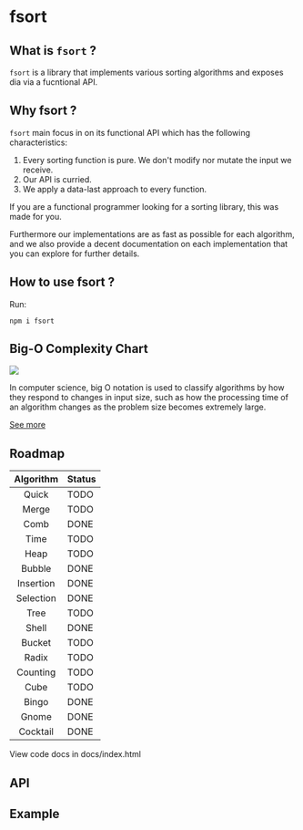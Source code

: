 #  fsort

## What is `fsort` ?

`fsort` is a library that implements various sorting algorithms and exposes dia via a fucntional API.

## Why fsort ?

`fsort` main focus in on its functional API which has the following characteristics:

1. Every sorting function is pure. We don't modify nor mutate the input we receive.
2. Our API is curried.
3. We apply a data-last approach to every function.

If you are a functional programmer looking for a sorting library, this was made for you.

Furthermore our implementations are as fast as possible for each algorithm, and we also provide a decent documentation on each implementation that you can explore for further details.

## How to use fsort ?

Run:

```
npm i fsort
```

##  Big-O Complexity Chart

<img src="https://cdn.rawgit.com/1fabiopereira/node-sortable/master/img/chart.svg">

In computer science, big O notation is used to classify algorithms by how they respond to changes in input size, such as how the processing time of an algorithm changes as the problem size becomes extremely large.

[See more](https://en.wikipedia.org/wiki/Big_O_notation)

## Roadmap

| Algorithm       | Status  |
| :-------------: | :-----  |
| Quick           | TODO    |
| Merge           | TODO    |
| Comb            | DONE    |
| Time            | TODO    |
| Heap            | TODO    |
| Bubble          | DONE    |
| Insertion       | DONE    |
| Selection       | DONE    |
| Tree            | TODO    |
| Shell           | DONE    |
| Bucket          | TODO    |
| Radix           | TODO    |
| Counting        | TODO    |
| Cube            | TODO    |
| Bingo           | DONE    |
| Gnome           | DONE    |
| Cocktail        | DONE    |


View code docs in docs/index.html

## API



## Example
